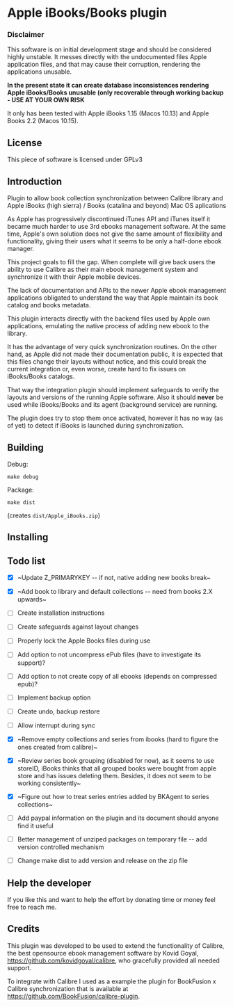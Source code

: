 # Apple iBooks/Books plugin

### Disclaimer

This software is on initial development stage and should be considered highly unstable. It messes directly with 
the undocumented files Apple application files, and that may cause their corruption, rendering the applications unusable.

**In the present state it can create database inconsistences rendering Apple iBooks/Books unusable (only recoverable through working backup - USE AT YOUR OWN RISK**

It only has been tested with Apple iBooks 1.15 (Macos 10.13) and Apple Books 2.2 (Macos 10.15). 

## License

This piece of software is licensed under GPLv3


## Introduction

Plugin to allow book collection synchronization between Calibre library and Apple iBooks (high sierra) / Books
 (catalina and beyond) Mac OS aplications
 
As Apple has progressively discontinued iTunes API and iTunes itself it became much harder to use 3rd ebooks 
management software.  At the same time, Apple's own solution does not give the same amount of flexibility and 
functionality, giving their users what it seems to be only a half-done ebook manager.

This project goals to fill the gap. When complete will give back users the ability to use Calibre as their main 
ebook management system and synchronize it with their Apple mobile devices.

The lack of documentation and APIs to the newer Apple ebook management applications obligated to understand the way
that Apple maintain its book catalog and books metadata. 

This plugin interacts directly with the backend files used by Apple own applications, emulating the native process
of adding new ebook to the library.

It has the advantage of very quick synchronization routines. On the other hand, as Apple did not made their 
documentation public, it is expected that this files change their layouts without notice, and this could break the 
current integration or, even worse, create hard to fix issues on iBooks/Books catalogs.

That way the integration plugin should implement safeguards to verify the layouts and versions of the running Apple
software. Also it should **never** be used while iBooks/Books and its agent (background service) are running. 

The plugin does try to stop them once activated, however it has no way (as of yet) to detect if iBooks is launched
during synchronization.  
      
## Building

Debug:

``` shell
make debug
```

Package:

``` shell
make dist
```

(creates `dist/Apple_iBooks.zip`)

## Installing

<TODO>

## Todo list
- [X] ~Update Z_PRIMARYKEY -- if not, native adding new books break~
- [X] ~Add book to library and default collections -- need from books 2.X upwards~
- [ ] Create installation instructions
- [ ] Create safeguards against layout changes
- [ ] Properly lock the Apple Books files during use
- [ ] Add option to not uncompress ePub files (have to investigate its support)?
- [ ] Add option to not create copy of all ebooks (depends on compressed epub)?
- [ ] Implement backup option
- [ ] Create undo, backup restore
- [ ] Allow interrupt during sync
- [X] ~Remove empty collections and series from ibooks (hard to figure the ones created from calibre)~
- [X] ~Review series book grouping (disabled for now), as it seems to use storeID, iBooks thinks that all 
    grouped books were bought from apple store and has issues deleting them. Besides, it does not seem
     to be working consistently~
- [X] ~Figure out how to treat series entries added by BKAgent to series collections~
- [ ] Add paypal information on the plugin and its document should anyone find it useful
- [ ] Better management of unziped packages on temporary file -- add version controlled mechanism
- [ ] Change make dist to add version and release on the zip file


## Help the developer

If you like this and want to help the effort by donating time or money feel free to reach me.   


## Credits

This plugin was developed to be used to extend the functionality of Calibre, the best opensource ebook
management software by Kovid Goyal, https://github.com/kovidgoyal/calibre, who gracefully provided all needed support.

To integrate with Calibre I used as a example the plugin for BookFusion x Calibre synchronization that is available
at https://github.com/BookFusion/calibre-plugin.
